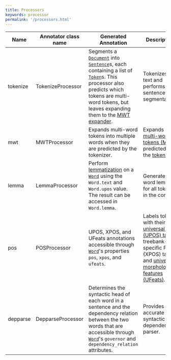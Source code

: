 ```yaml
---
title: Processors 
keywords: processor
permalink: '/processors.html'
---
```


| Name | Annotator class name | Generated Annotation | Description |
| --- | --- | --- | --- | 
| tokenize | TokenizeProcessor | Segments a [`Document`](data_objects.md#document) into [`Sentence`](data_objects.md#sentence)s, each containing a list of [`Token`](data_objects.md#token)s. This processor also predicts which tokens are multi-word tokens, but leaves expanding them to the [MWT expander](mwt.md). | Tokenizes the text and performs sentence segmentation. |
| mwt | MWTProcessor | Expands multi-word tokens into multiple words when they are predicted by the tokenizer. | Expands [multi-word tokens (MWT)](https://universaldependencies.org/u/overview/tokenization.html) predicted by the [tokenizer](tokenize.md). |
| lemma | LemmaProcessor | Perform [lemmatization](https://en.wikipedia.org/wiki/Lemmatisation) on a [`Word`](data_objects.md#word) using the `Word.text` and `Word.upos` value. The result can be accessed in `Word.lemma`. | Generates the word lemmas for all tokens in the corpus. |
| pos | POSProcessor | UPOS, XPOS, and UFeats annotations accessible through [`Word`](data_objects.md#word)'s properties `pos`, `xpos`, and `ufeats`. | Labels tokens with their [universal POS (UPOS) tags](https://universaldependencies.org/u/pos/), treebank-specific POS (XPOS) tags, and [universal morphological features (UFeats)](https://universaldependencies.org/u/feat/index.html). |
| depparse | DepparseProcessor | Determines the syntactic head of each word in a sentence and the dependency relation between the two words that are accessible through [`Word`](data_objects.md#word)'s `governor` and `dependency_relation` attributes. | Provides an accurate syntactic dependency parser. |